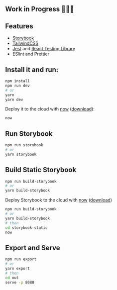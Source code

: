 ## Work in Progress 🚧👷‍♂️

## Features

- [Storybook](https://github.com/storybookjs/storybook)
- [TailwindCSS](http://tailwindcss.com)
- [Jest](https://jestjs.io/en/) and [React Testing Library](https://github.com/testing-library/react-testing-library)
- ESlint and Prettier

## Install it and run:

```bash
npm install
npm run dev
# or
yarn
yarn dev
```

Deploy it to the cloud with [now](https://zeit.co/now) ([download](https://zeit.co/download)):

```bash
now
```

## Run Storybook

```bash
npm run storybook
# or
yarn storybook
```

## Build Static Storybook

```bash
npm run build-storybook
# or
yarn build-storybook
```

Deploy Storybook to the cloud with [now](https://zeit.co/now) ([download](https://zeit.co/download))

```bash
npm run build-storybook
# or
yarn build-storybook
# then
cd storybook-static
now
```

## Export and Serve

```bash
npm run export
# or
yarn export
# then
cd out
serve -p 8080
```
